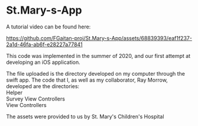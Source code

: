 # St.Mary-s-App

A tutorial video can be found here: 




https://github.com/FGaitan-proj/St.Mary-s-App/assets/68839393/eaf1f237-2a1d-46fa-ab6f-e28227a77841



This code was implemented in the summer of 2020, and our first attempt at developing an iOS application. 

The file uploaded is the directory developed on my computer through the swift app. 
The code that I, as well as my collaborator, Ray Morrow, developed are the directories:
<br> Helper 
<br> Survey View Controllers
<br> View Controllers
<p> The assets were provided to us by St. Mary's Children's Hospital</p>
